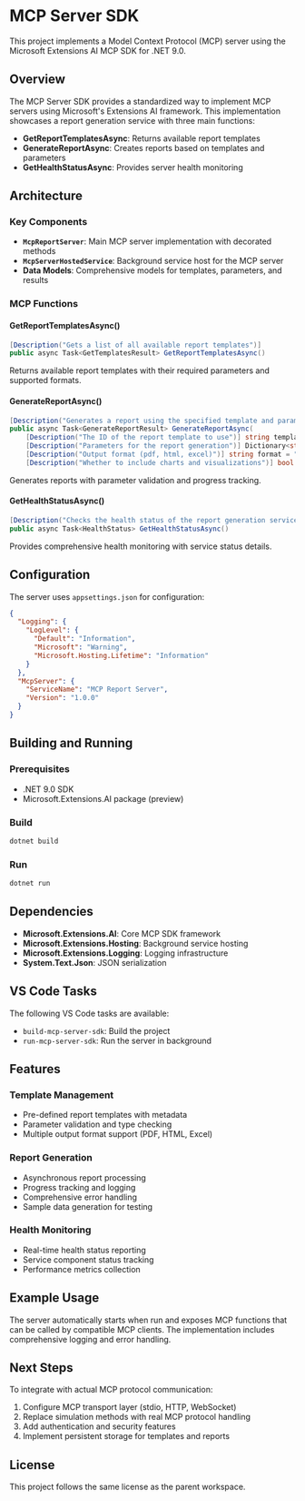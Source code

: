 # MCP Server SDK

This project implements a Model Context Protocol (MCP) server using the Microsoft Extensions AI MCP SDK for .NET 9.0.

## Overview

The MCP Server SDK provides a standardized way to implement MCP servers using Microsoft's Extensions AI framework. This implementation showcases a report generation service with three main functions:

- **GetReportTemplatesAsync**: Returns available report templates
- **GenerateReportAsync**: Creates reports based on templates and parameters
- **GetHealthStatusAsync**: Provides server health monitoring

## Architecture

### Key Components

- **`McpReportServer`**: Main MCP server implementation with decorated methods
- **`McpServerHostedService`**: Background service host for the MCP server
- **Data Models**: Comprehensive models for templates, parameters, and results

### MCP Functions

#### GetReportTemplatesAsync()
```csharp
[Description("Gets a list of all available report templates")]
public async Task<GetTemplatesResult> GetReportTemplatesAsync()
```

Returns available report templates with their required parameters and supported formats.

#### GenerateReportAsync()
```csharp
[Description("Generates a report using the specified template and parameters")]
public async Task<GenerateReportResult> GenerateReportAsync(
    [Description("The ID of the report template to use")] string templateId,
    [Description("Parameters for the report generation")] Dictionary<string, object> parameters,
    [Description("Output format (pdf, html, excel)")] string format = "pdf",
    [Description("Whether to include charts and visualizations")] bool includeCharts = true)
```

Generates reports with parameter validation and progress tracking.

#### GetHealthStatusAsync()
```csharp
[Description("Checks the health status of the report generation service")]
public async Task<HealthStatus> GetHealthStatusAsync()
```

Provides comprehensive health monitoring with service status details.

## Configuration

The server uses `appsettings.json` for configuration:

```json
{
  "Logging": {
    "LogLevel": {
      "Default": "Information",
      "Microsoft": "Warning",
      "Microsoft.Hosting.Lifetime": "Information"
    }
  },
  "McpServer": {
    "ServiceName": "MCP Report Server",
    "Version": "1.0.0"
  }
}
```

## Building and Running

### Prerequisites
- .NET 9.0 SDK
- Microsoft.Extensions.AI package (preview)

### Build
```bash
dotnet build
```

### Run
```bash
dotnet run
```

## Dependencies

- **Microsoft.Extensions.AI**: Core MCP SDK framework
- **Microsoft.Extensions.Hosting**: Background service hosting
- **Microsoft.Extensions.Logging**: Logging infrastructure
- **System.Text.Json**: JSON serialization

## VS Code Tasks

The following VS Code tasks are available:
- `build-mcp-server-sdk`: Build the project
- `run-mcp-server-sdk`: Run the server in background

## Features

### Template Management
- Pre-defined report templates with metadata
- Parameter validation and type checking
- Multiple output format support (PDF, HTML, Excel)

### Report Generation
- Asynchronous report processing
- Progress tracking and logging
- Comprehensive error handling
- Sample data generation for testing

### Health Monitoring
- Real-time health status reporting
- Service component status tracking
- Performance metrics collection

## Example Usage

The server automatically starts when run and exposes MCP functions that can be called by compatible MCP clients. The implementation includes comprehensive logging and error handling.

## Next Steps

To integrate with actual MCP protocol communication:

1. Configure MCP transport layer (stdio, HTTP, WebSocket)
2. Replace simulation methods with real MCP protocol handling
3. Add authentication and security features
4. Implement persistent storage for templates and reports

## License

This project follows the same license as the parent workspace.
